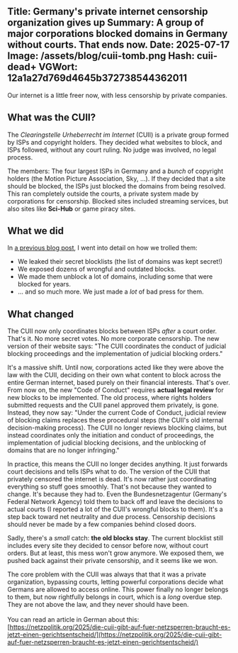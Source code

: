 Title: Germany's private internet censorship organization gives up
Summary: A group of major corporations blocked domains in Germany without courts. That ends now.
Date: 2025-07-17
Image: /assets/blog/cuii-tomb.png 
Hash: cuii-dead+
VGWort: 12a1a27d769d4645b372738544362011
---------
Our internet is a little freer now, with less censorship by private companies.

## What was the CUII?

The *Clearingstelle Urheberrecht im Internet* (CUII) is a private group formed by ISPs and copyright holders. 
They decided what websites to block, and ISPs followed, without any court ruling. No judge was involved, no legal process.

The members: The four largest ISPs in Germany and a *bunch* of copyright holders (the Motion Picture Association, Sky, ...).
If they decided that a site should be blocked, the ISPs just blocked the domains from being resolved. 
This ran completely outside the courts, a private system made by corporations for censorship.
Blocked sites included streaming services, but also sites like **Sci-Hub** or game piracy sites. 

## What we did

In [a previous blog post](/blog/exposing-the-cuii), I went into detail on how we trolled them:  
- We leaked their secret blocklists (the list of domains was kept secret!)  
- We exposed dozens of wrongful and outdated blocks.  
- We made them unblock a lot of domains, including some that were blocked for years.  
- ... and so much more. We just made a *lot* of bad press for them.

## What changed

The CUII now only coordinates blocks between ISPs *after* a court order. 
That's it. No more secret votes. No more corporate censorship.
The new version of their website says:
"The CUII coordinates the conduct of judicial blocking proceedings and the implementation of judicial blocking orders."

It's a massive shift.
Until now, corporations acted like they were above the law with the CUII, deciding on their own what content to block across the entire German internet, 
based purely on their financial interests.
That's over. From now on, the new "Code of Conduct" requires **actual legal review** for new blocks to be implemented.
The old process, where rights holders submitted requests and the CUII panel approved them privately, is gone.   
Instead, they now say: "Under the current Code of Conduct, judicial review of blocking claims replaces these procedural steps (the CUII's old internal decision-making process).
The CUII no longer reviews blocking claims, but instead coordinates only the initiation and conduct of proceedings, 
the implementation of judicial blocking decisions, and the unblocking of domains that are no longer infringing."

In practice, this means the CUII no longer decides anything. It just forwards court decisions and tells ISPs what to do.
The version of the CUII that privately censored the internet is dead. It's now rather just coordinating everything so stuff goes smoothly.
That's not because they wanted to change. It's because they had to. 
Even the Bundesnetzagentur (Germany's Federal Network Agency) told them to back off and leave the decisions to actual courts
(I reported a lot of the CUII's wrongful blocks to them).
It's a step back toward net neutrality and due process. 
Censorship decisions should never be made by a few companies behind closed doors.

Sadly, there's a *small* catch: **the old blocks stay**. 
The current blocklist still includes every site they decided to censor before now, without court orders.
But at least, this mess won't grow anymore.
We exposed them, we pushed back against their private censorship, and it seems like we won.

The core problem with the CUII was always that that it was a private organization, bypassing courts, 
letting powerful corporations decide what Germans are allowed to access online. 
This power finally no longer belongs to them, but now rightfully belongs in court, which is a *long* overdue step. 
They are not above the law, and they never should have been.  
<br>
You can read an article in German about this: [https://netzpolitik.org/2025/die-cuii-gibt-auf-fuer-netzsperren-braucht-es-jetzt-einen-gerichtsentscheid/](https://netzpolitik.org/2025/die-cuii-gibt-auf-fuer-netzsperren-braucht-es-jetzt-einen-gerichtsentscheid/)